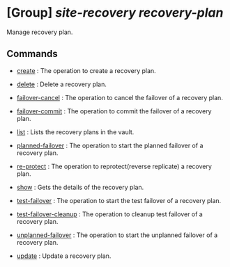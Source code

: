 # [Group] _site-recovery recovery-plan_

Manage recovery plan.

## Commands

- [create](/Commands/site-recovery/recovery-plan/_create.md)
: The operation to create a recovery plan.

- [delete](/Commands/site-recovery/recovery-plan/_delete.md)
: Delete a recovery plan.

- [failover-cancel](/Commands/site-recovery/recovery-plan/_failover-cancel.md)
: The operation to cancel the failover of a recovery plan.

- [failover-commit](/Commands/site-recovery/recovery-plan/_failover-commit.md)
: The operation to commit the failover of a recovery plan.

- [list](/Commands/site-recovery/recovery-plan/_list.md)
: Lists the recovery plans in the vault.

- [planned-failover](/Commands/site-recovery/recovery-plan/_planned-failover.md)
: The operation to start the planned failover of a recovery plan.

- [re-protect](/Commands/site-recovery/recovery-plan/_re-protect.md)
: The operation to reprotect(reverse replicate) a recovery plan.

- [show](/Commands/site-recovery/recovery-plan/_show.md)
: Gets the details of the recovery plan.

- [test-failover](/Commands/site-recovery/recovery-plan/_test-failover.md)
: The operation to start the test failover of a recovery plan.

- [test-failover-cleanup](/Commands/site-recovery/recovery-plan/_test-failover-cleanup.md)
: The operation to cleanup test failover of a recovery plan.

- [unplanned-failover](/Commands/site-recovery/recovery-plan/_unplanned-failover.md)
: The operation to start the unplanned failover of a recovery plan.

- [update](/Commands/site-recovery/recovery-plan/_update.md)
: Update a recovery plan.
